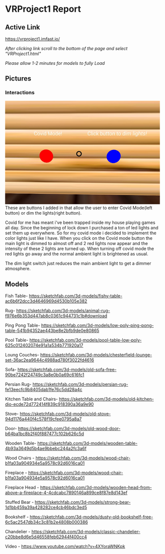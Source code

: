 # VRProject1 Report


## Active Link

https://vrproject1.imfast.io/

*After clicking link scroll to the bottom of the page and select "VRProject1.html"*

*Please allow 1-2 minutes for models to fully Load*

## Pictures
### Interactions
![Image of Buttons](https://github.com/colin-69/VRProject1/blob/master/VRPics/buttons.JPG)
These are buttons I added in that allow the user to enter Covid Mode(left button) or dim the lights(right button).

Covid for me has meant i've been trapped inside my house playing games all day. Since the beginning of lock down I purchased a ton of led lights and set them up everywhere. So for my covid mode i decided to implement the color lights just like I have. When you click on the Covid mode button the main light is dimmed to almost off and 2 red lights now appear and the intensity of these 2 lights are turned up. When turning off covid mode the red lights go away and the normal ambient light is brightened as usual. 

The dim light switch just reduces the main ambient light to get a dimmer atmosphere. 



## Models

Fish Table- https://sketchfab.com/3d-models/fishy-table-ac6b6f2dcc3d4646969d4530b105e382

Rug- https://sketchfab.com/3d-models/animal-rug-f976e6b353d447ab8c0361c944731c1b#download

Ping Pong Table- https://sketchfab.com/3d-models/low-poly-ping-pong-table-541b94352ae443be8e2bfb9de0e80865

Pool Table- https://sketchfab.com/3d-models/pool-table-low-poly-625c012402074e91a1a534b771920a17

Loung Couches- https://sketchfab.com/3d-models/chesterfield-lounge-set-36ac2ea9644c4988ad780f3022fd4616

Sofa- https://sketchfab.com/3d-models/old-sofa-free-90be7242f24749c3a8e0b0a69c616fc1

Persian Rug- https://sketchfab.com/3d-models/persian-rug-fe13eecfc9b8405dab1fe76c5dd28a4c

Kitchen Table and Chairs- https://sketchfab.com/3d-models/old-kitchen-dio-ecde72d772414f839c918390a36a9e90

Stove- https://sketchfab.com/3d-models/old-stove-94d1176a440f4c578f19cfee0795a8a7

Door- https://sketchfab.com/3d-models/old-wood-door-b64ba1bc8b2f40f887477c102b626c5d

Wooden Table- https://sketchfab.com/3d-models/wooden-table-4b93a3649d5b4ae9bbebc244a2fc3a6f

Wood Chairs - https://sketchfab.com/3d-models/wood-chair-b1fa03a904934e5a9578c92d6016ca01

Fireplace - https://sketchfab.com/3d-models/wood-chair-b1fa03a904934e5a9578c92d6016ca01

Fireplace Head - https://sketchfab.com/3d-models/wooden-head-from-above-a-fireplace-4-4cdcabc7890146a899ce8f87e8d143ef

Stuffed Bear - https://sketchfab.com/3d-models/strong-bear-1d1bb459a39a428282ce4cb46bdc3ed5 

Bookshelf - https://sketchfab.com/3d-models/dusty-old-bookshelf-free-6c5ac2547db34c3c81b2e4808b000386

Chandelier - https://sketchfab.com/3d-models/classic-chandelier-c20bbe8d6e5d46558feb62944f400cc4

Video - https://www.youtube.com/watch?v=4XYoraWNKpk

